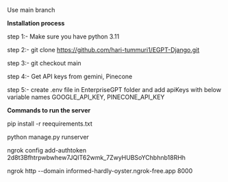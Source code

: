 Use main branch

**Installation process**

step 1:- Make sure you have python 3.11

step 2:- git clone https://github.com/hari-tummuri1/EGPT-Django.git

step 3:- git checkout main

step 4:- Get API keys from gemini, Pinecone

step 5:- create .env file in EnterpriseGPT folder and add apiKeys with below variable names GOOGLE_API_KEY, PINECONE_API_KEY



**Commands to run the server**

pip install -r reequirements.txt

python manage.py runserver

ngrok config add-authtoken 2d8t3Bfhtrpwbwhew7JQIT62wmk_7ZwyHUBSoYChbhnb18RHh

ngrok http --domain informed-hardly-oyster.ngrok-free.app 8000
